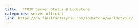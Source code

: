 ```yaml
---
title:  FFXIV Server Status @ Lodestone
categories: server official
link: https://na.finalfantasyxiv.com/lodestone/worldstatus/
---
```

